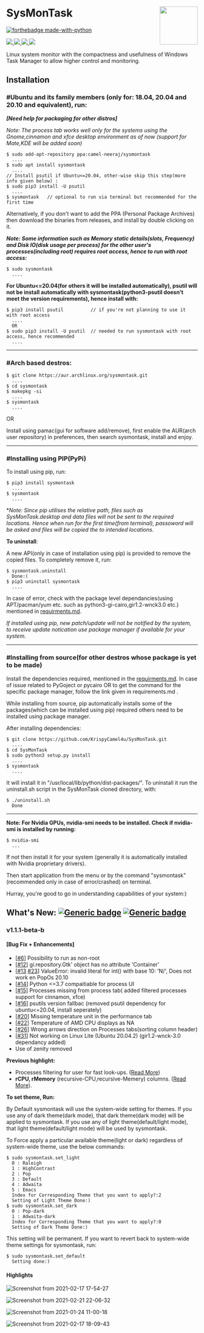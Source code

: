 # SysMonTask  <img align="right" width="100" height="100" src="https://user-images.githubusercontent.com/48773008/108200308-4d170080-7144-11eb-8354-0c528c7b1ac2.png">
[![forthebadge made-with-python](http://ForTheBadge.com/images/badges/made-with-python.svg)](https://www.python.org/)

<p align="left">
<a href="https://github.com/KrispyCamel4u/SysMonTask/commit-activity">
    <img src="https://img.shields.io/badge/Maintained%3F-yes-green.svg">
</a>

<a href="https://github.com/KrispyCamel4u/SysMonTask/tags/">
    <img src="https://img.shields.io/github/v/tag/KrispyCamel4u/SysMonTask.svg">
</a>
<a href="https://github.com/KrispyCamel4u/SysMonTask/master/LICENSE">
    <img src="https://img.shields.io/github/license/KrispyCamel4u/SysMonTask.svg">
</a>

<a href="https://github.com/KrispyCamel4u">
    <img src="https://img.shields.io/badge/Need%20help%3F-Ask-27B89C">
</a>
</p>

Linux system monitor with the compactness and usefulness of Windows Task Manager to allow higher control and monitoring.

## Installation
### #Ubuntu and its family members **(only for: 18.04, 20.04 and 20.10 and equivalent)**, run: 

***[Need help for packaging for other distros]***

*Note: The process tab works well only for the systems using the Gnome,cinnamon and xfce desktop environment as of now (support for Mate,KDE will be added soon)*
```
$ sudo add-apt-repository ppa:camel-neeraj/sysmontask
  ....
$ sudo apt install sysmontask
  ....
// Install psutil if Ubuntu<=20.04, other-wise skip this step(more info given below) : 
$ sudo pip3 install -U psutil
  ....
$ sysmontask   // optional to run via terminal but recommended for the first time 
```
Alternatively, if you don't want to add the PPA (Personal Package Archives) then download the binaries from releases, and install by double clicking on it.

***Note: Some information such as Memory static details(slots, Frequency) and Disk IO(disk usage per process) for the other user's processes(including root) requires root access, hence to run with root access:***
```
$ sudo sysmontask
  ....
```
**For Ubuntu<=20.04(for others it will be installed automatically), psutil will not be install automatically with sysmontask(python3-psutil doesn't meet the version requirements), hence install with:**

```
$ pip3 install psutil          // if you're not planning to use it with root access
  ....
  OR
$ sudo pip3 install -U psutil  // needed to run sysmontask with root access, hence recommended
  ....
```
---

### #Arch based destros:
```
$ git clone https://aur.archlinux.org/sysmontask.git
  ....
$ cd sysmontask
$ makepkg -si
  ....
$ sysmontask
  ....
```
OR

Install using pamac(gui for software add/remove), first enable the AUR(arch user repository) in preferences, then search sysmontask, install and enjoy.

---
### #Installing using PIP(PyPi) 
To install using pip, run:
```
$ pip3 install sysmontask
  ....
$ sysmontask
  ....
```
**Note: Since pip utilises the relative path, files such as SysMonTask.desktop and data files will not be sent to the required locations. Hence when run for the first time(from terminal), passoword will be asked and files will be copied the to intended locations.*

**To uninstall**:

A new API(only in case of installation using pip) is provided to remove the copied files. To completely remove it, run:
```
$ sysmontask.uninstall
  Done:(
$ pip3 uninstall sysmontask
  ....
```
In case of error, check with the package level dependancies(using APT/pacman/yum etc. such as python3-gi-cairo,gir1.2-wnck3.0 etc.) mentioned in [requirments.md](https://github.com/KrispyCamel4u/SysMonTask/blob/master/requirements.md).

*If installed using pip, new patch/update will not be notified by the system, to receive update notication use package manager if available for your system.* 


---

### #Installing from source(for other destros whose package is yet to be made)
Install the dependencies required, mentioned in the [requirments.md](https://github.com/KrispyCamel4u/SysMonTask/blob/master/requirements.md). In case of issue related to PyGoject or pycairo OR to get the command for the specific package manager, follow the link given in requirements.md . 

While installing from source, pip automatically installs some of the packages(which can be installed using pip) required others need to be installed using package manager.

After installing dependencies:
```
$ git clone https://github.com/KrispyCamel4u/SysMonTask.git
  ....
$ cd SysMonTask
$ sudo python3 setup.py install
  ....
$ sysmontask
  ....
```
It will install it in "/usr/local/lib/python<version>/dist-packages/".
To uninstall it run the uninstall.sh script in the SysMonTask cloned directory, with:
```
$ ./uninstall.sh
  Done
```

---

**Note: For Nvidia GPUs, nvidia-smi needs to be installed. Check if nvidia-smi is installed by running:**
```
$ nvidia-smi
  ...
```
If not then install it for your system (generally it is automatically installed with Nvidia proprietary drivers).

Then start application from the menu or by the command "sysmontask" (recommended only in case of error/crashed) on terminal.

Hurray, you're good to go in understanding capabilities of your system:)


## What's New: [![Generic badge](https://img.shields.io/badge/What's_New-History-red.svg)](https://github.com/KrispyCamel4u/SysMonTask/blob/master/HISTORY.md) [![Generic badge](https://img.shields.io/badge/Read_More-Docs-blueviolet.svg)](https://github.com/KrispyCamel4u/SysMonTask/blob/master/DOCS.md)

### v1.1.1-beta-b
#### [Bug Fix + Enhancements]
- [[#6](https://github.com/KrispyCamel4u/SysMonTask/issues/6)] Possibility to run as non-root
- [[#12](https://github.com/KrispyCamel4u/SysMonTask/issues/12)] gi.repository.Gtk' object has no attribute 'Container'
- [[#13](https://github.com/KrispyCamel4u/SysMonTask/issues/13) [#23](https://github.com/KrispyCamel4u/SysMonTask/issues/23)] ValueError: invalid literal for int() with base 10: 'N/', Does not work en PopOs 20.10
- [[#14](https://github.com/KrispyCamel4u/SysMonTask/pull/14)] Python <=3.7 compaitiable for process UI 
- [[#15]()] Processes missing from process tab( added filtered processes support for cinnamon, xfce)
- [[#16](https://github.com/KrispyCamel4u/SysMonTask/issues/16)] psutils version fallbac (removed psutil dependency for ubuntu<=20.04, install seperately)
- [[#20](https://github.com/KrispyCamel4u/SysMonTask/issues/20)] Missing temperature unit in the performance tab
- [[#22](https://github.com/KrispyCamel4u/SysMonTask/issues/22)] Temperature of AMD CPU displays as NA
- [[#26](https://github.com/KrispyCamel4u/SysMonTask/issues/26)] Wrong arrows direction on Processes tabs(sorting column header)
- [[#31](https://github.com/KrispyCamel4u/SysMonTask/issues/31)] Not working on Linux Lite (Ubuntu 20.04.2) (gir1.2-wnck-3.0 dependancy added)
- Use of zenity removed
 
**Previous highlight:**
- Processes filtering for user for fast look-ups. ([Read More](https://github.com/KrispyCamel4u/SysMonTask/blob/master/DOCS.md))
- **rCPU, rMemory** (recursive-CPU,recursive-Memery) columns. ([Read More](https://github.com/KrispyCamel4u/SysMonTask/blob/master/DOCS.md)).


**To set theme, Run:**

By Default sysmontask will use the system-wide setting for themes. If you use any of dark theme(dark mode), that dark theme(dark mode) will be applied to sysmontask. If you use any of light theme(default/light mode), that light theme(default/light mode) will be used by sysmontask. 

To Force apply a particular available theme(light or dark) regardless of system-wide theme, use the below commands:
```
$ sudo sysmontask.set_light
  0 : Raleigh
  1 : HighContrast
  2 : Pop
  3 : Default
  4 : Adwaita
  5 : Emacs
  Index for Corresponding Theme that you want to apply?:2
  Setting of Light Theme Done:)
$ sudo sysmontask.set_dark
  0 : Pop-dark
  1 : Adwaita-dark
  Index for Corresponding Theme that you want to apply?:0
  Setting of Dark Theme Done:)
  ```
This setting will be permanent. If you want to revert back to system-wide theme settings for sysmontask, run:
```
$ sudo sysmontask.set_default
  Setting done:)
```

#### Highlights
![Screenshot from 2021-02-17 17-54-27](https://user-images.githubusercontent.com/48773008/108204170-79814b80-7149-11eb-8b1f-843a1efa8d42.png)

![Screenshot from 2021-02-21 22-06-32](https://user-images.githubusercontent.com/48773008/108631693-1bc66980-7491-11eb-8b1e-59df9622bd32.png)

![Screenshot from 2021-01-24 11-00-18](https://user-images.githubusercontent.com/48773008/105622210-7ab6a580-5e35-11eb-9a43-8f09c0efbdb2.png)

![Screenshot from 2021-02-17 18-09-43](https://user-images.githubusercontent.com/48773008/108212228-a33f7000-7153-11eb-9d3d-2c56d411efc7.png)



